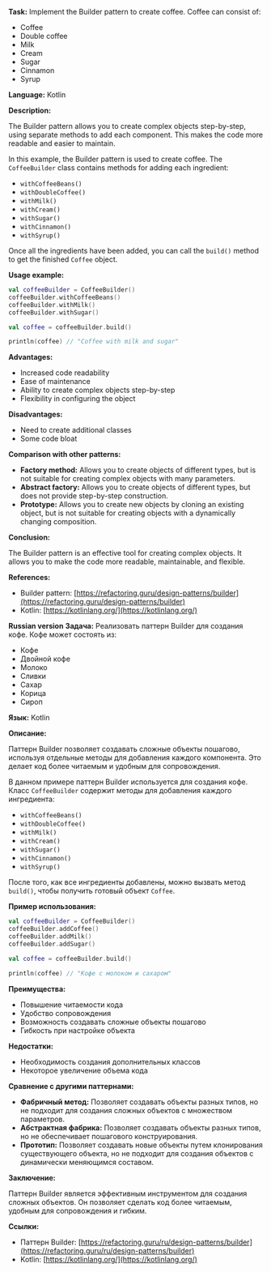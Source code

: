 **Task:** Implement the Builder pattern to create coffee. Coffee can consist of:

* Coffee
* Double coffee
* Milk
* Cream
* Sugar
* Cinnamon
* Syrup

**Language:** Kotlin

**Description:**

The Builder pattern allows you to create complex objects step-by-step, using separate methods to add each component. This makes the code more readable and easier to maintain.

In this example, the Builder pattern is used to create coffee. The `CoffeeBuilder` class contains methods for adding each ingredient:

* `withCoffeeBeans()`
* `withDoubleCoffee()`
* `withMilk()`
* `withCream()`
* `withSugar()`
* `withCinnamon()`
* `withSyrup()`

Once all the ingredients have been added, you can call the `build()` method to get the finished `Coffee` object.

**Usage example:**

```kotlin
val coffeeBuilder = CoffeeBuilder()
coffeeBuilder.withCoffeeBeans()
coffeeBuilder.withMilk()
coffeeBuilder.withSugar()

val coffee = coffeeBuilder.build()

println(coffee) // "Coffee with milk and sugar"
```

**Advantages:**

* Increased code readability
* Ease of maintenance
* Ability to create complex objects step-by-step
* Flexibility in configuring the object

**Disadvantages:**

* Need to create additional classes
* Some code bloat

**Comparison with other patterns:**

* **Factory method:** Allows you to create objects of different types, but is not suitable for creating complex objects with many parameters.
* **Abstract factory:** Allows you to create objects of different types, but does not provide step-by-step construction.
* **Prototype:** Allows you to create new objects by cloning an existing object, but is not suitable for creating objects with a dynamically changing composition.

**Conclusion:**

The Builder pattern is an effective tool for creating complex objects. It allows you to make the code more readable, maintainable, and flexible.

**References:**

* Builder pattern: [https://refactoring.guru/design-patterns/builder](https://refactoring.guru/design-patterns/builder)
* Kotlin: [https://kotlinlang.org/](https://kotlinlang.org/)


**Russian version**
**Задача:** Реализовать паттерн Builder для создания кофе. Кофе может состоять из:

* Кофе
* Двойной кофе
* Молоко
* Сливки
* Сахар
* Корица
* Сироп

**Язык:** Kotlin

**Описание:**

Паттерн Builder позволяет создавать сложные объекты пошагово, используя отдельные методы для добавления каждого компонента. Это делает код более читаемым и удобным для сопровождения.

В данном примере паттерн Builder используется для создания кофе. Класс `CoffeeBuilder` содержит методы для добавления каждого ингредиента:

* `withCoffeeBeans()`
* `withDoubleCoffee()`
* `withMilk()`
* `withCream()`
* `withSugar()`
* `withCinnamon()`
* `withSyrup()`

После того, как все ингредиенты добавлены, можно вызвать метод `build()`, чтобы получить готовый объект `Coffee`.

**Пример использования:**

```kotlin
val coffeeBuilder = CoffeeBuilder()
coffeeBuilder.addCoffee()
coffeeBuilder.addMilk()
coffeeBuilder.addSugar()

val coffee = coffeeBuilder.build()

println(coffee) // "Кофе с молоком и сахаром"
```

**Преимущества:**

* Повышение читаемости кода
* Удобство сопровождения
* Возможность создавать сложные объекты пошагово
* Гибкость при настройке объекта

**Недостатки:**

* Необходимость создания дополнительных классов
* Некоторое увеличение объема кода

**Сравнение с другими паттернами:**

* **Фабричный метод:** Позволяет создавать объекты разных типов, но не подходит для создания сложных объектов с множеством параметров.
* **Абстрактная фабрика:** Позволяет создавать объекты разных типов, но не обеспечивает пошагового конструирования.
* **Прототип:** Позволяет создавать новые объекты путем клонирования существующего объекта, но не подходит для создания объектов с динамически меняющимся составом.

**Заключение:**

Паттерн Builder является эффективным инструментом для создания сложных объектов. Он позволяет сделать код более читаемым, удобным для сопровождения и гибким.

**Ссылки:**

* Паттерн Builder: [https://refactoring.guru/ru/design-patterns/builder](https://refactoring.guru/ru/design-patterns/builder)
* Kotlin: [https://kotlinlang.org/](https://kotlinlang.org/)
